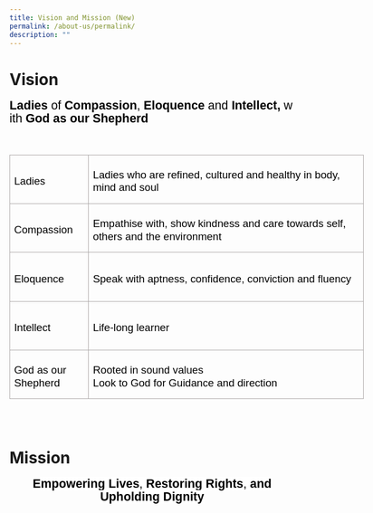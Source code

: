 ```yaml
---
title: Vision and Mission (New)
permalink: /about-us/permalink/
description: ""
---
```

# Vision 

<p class=MsoNormal style='margin-bottom:0in;line-height:16.8pt'><b><span
style='font-size:16.0pt;font-family:"Arial",sans-serif;color:black'>Ladies</span></b><span
style='font-size:16.0pt;font-family:"Arial",sans-serif;color:black'>&nbsp;of&nbsp;<b>Compassion</b>,&nbsp;<b>Eloquence</b>&nbsp;and&nbsp;<b>Intellect,&nbsp;</b>with&nbsp;<b>God
as our Shepherd</b></span></p>

<p class=MsoNormal style='margin-bottom:0in;line-height:16.8pt'><b><span
style='font-size:16.0pt;font-family:"Arial",sans-serif;color:black'>&nbsp;</span></b></p>

<table class=MsoTableGrid border=1 cellspacing=0 cellpadding=0 width=626
 style='width:469.7pt;border-collapse:collapse;border:none'>
 <tr style='height:.9in'>
  <td width=126 style='width:94.25pt;border:solid #AEAAAA 1.0pt;padding:0in 5.4pt 0in 5.4pt;
  height:.9in'>
  <p class=MsoNormal style='margin-top:6.0pt;margin-right:0in;margin-bottom:
  0in;margin-left:0in;line-height:16.8pt'><span style='font-size:14.0pt;
  font-family:"Arial",sans-serif;color:black'>Ladies</span></p>
  </td>
  <td width=501 style='width:375.45pt;border:solid #AEAAAA 1.0pt;border-left:
  none;padding:0in 5.4pt 0in 5.4pt;height:.9in'>
  <p class=MsoNormal style='margin-top:6.0pt;margin-right:0in;margin-bottom:
  0in;margin-left:0in;line-height:16.8pt'><span style='font-size:14.0pt;
  font-family:"Arial",sans-serif;color:black'>Ladies who are refined, cultured
  and healthy in body, mind and soul</span></p>
  </td>
 </tr>
 <tr style='height:.9in'>
  <td width=126 style='width:94.25pt;border:solid #AEAAAA 1.0pt;border-top:
  none;padding:0in 5.4pt 0in 5.4pt;height:.9in'>
  <p class=MsoNormal style='margin-top:6.0pt;margin-right:0in;margin-bottom:
  0in;margin-left:0in;line-height:16.8pt'><span style='font-size:14.0pt;
  font-family:"Arial",sans-serif;color:black'>Compassion</span></p>
  </td>
  <td width=501 style='width:375.45pt;border-top:none;border-left:none;
  border-bottom:solid #AEAAAA 1.0pt;border-right:solid #AEAAAA 1.0pt;
  padding:0in 5.4pt 0in 5.4pt;height:.9in'>
  <p class=MsoNormal style='margin-top:6.0pt;margin-right:0in;margin-bottom:
  0in;margin-left:0in;line-height:16.8pt'><span style='font-size:14.0pt;
  font-family:"Arial",sans-serif;color:black'>Empathise with, show kindness and
  care towards self, others and the environment</span></p>
  </td>
 </tr>
 <tr style='height:.9in'>
  <td width=126 style='width:94.25pt;border:solid #AEAAAA 1.0pt;border-top:
  none;padding:0in 5.4pt 0in 5.4pt;height:.9in'>
  <p class=MsoNormal style='margin-top:6.0pt;margin-right:0in;margin-bottom:
  0in;margin-left:0in;line-height:16.8pt'><span style='font-size:14.0pt;
  font-family:"Arial",sans-serif;color:black'>Eloquence</span></p>
  </td>
  <td width=501 style='width:375.45pt;border-top:none;border-left:none;
  border-bottom:solid #AEAAAA 1.0pt;border-right:solid #AEAAAA 1.0pt;
  padding:0in 5.4pt 0in 5.4pt;height:.9in'>
  <p class=MsoNormal style='margin-top:6.0pt;margin-right:0in;margin-bottom:
  0in;margin-left:0in;line-height:16.8pt'><span style='font-size:14.0pt;
  font-family:"Arial",sans-serif;color:black'>Speak with aptness, confidence,
  conviction and fluency</span></p>
  </td>
 </tr>
 <tr style='height:.9in'>
  <td width=126 style='width:94.25pt;border:solid #AEAAAA 1.0pt;border-top:
  none;padding:0in 5.4pt 0in 5.4pt;height:.9in'>
  <p class=MsoNormal style='margin-top:6.0pt;margin-right:0in;margin-bottom:
  0in;margin-left:0in;line-height:16.8pt'><span style='font-size:14.0pt;
  font-family:"Arial",sans-serif;color:black'>Intellect</span></p>
  </td>
  <td width=501 style='width:375.45pt;border-top:none;border-left:none;
  border-bottom:solid #AEAAAA 1.0pt;border-right:solid #AEAAAA 1.0pt;
  padding:0in 5.4pt 0in 5.4pt;height:.9in'>
  <p class=MsoNormal style='margin-top:6.0pt;margin-right:0in;margin-bottom:
  0in;margin-left:0in;line-height:16.8pt'><span style='font-size:14.0pt;
  font-family:"Arial",sans-serif;color:black'>Life-long learner</span></p>
  </td>
 </tr>
 <tr style='height:.9in'>
  <td width=126 style='width:94.25pt;border:solid #AEAAAA 1.0pt;border-top:
  none;padding:0in 5.4pt 0in 5.4pt;height:.9in'>
  <p class=MsoNormal style='margin-top:6.0pt;margin-right:0in;margin-bottom:
  0in;margin-left:0in;line-height:16.8pt'><span style='font-size:14.0pt;
  font-family:"Arial",sans-serif;color:black'>God as our Shepherd</span></p>
  </td>
  <td width=501 style='width:375.45pt;border-top:none;border-left:none;
  border-bottom:solid #AEAAAA 1.0pt;border-right:solid #AEAAAA 1.0pt;
  padding:0in 5.4pt 0in 5.4pt;height:.9in'>
  <p class=MsoNormal style='margin-top:6.0pt;margin-right:0in;margin-bottom:
  0in;margin-left:0in;line-height:16.8pt'><span style='font-size:14.0pt;
  font-family:"Arial",sans-serif;color:black'>Rooted in sound values<br>
  Look to God for Guidance and direction</span></p>
  </td>
 </tr>
</table>

<p class=MsoNormal style='margin-bottom:0in'><span style='font-size:20.0pt;
font-family:"Arial",sans-serif;color:black'>&nbsp;</span></p>

# Mission

<p class=MsoNormal align=center style='text-align:center'><strong><span
style='font-size:16.0pt;line-height:107%;font-family:"Arial",sans-serif;
color:black;background:white'>Empowering&nbsp;Lives</span></strong><span
style='font-size:16.0pt;line-height:107%;font-family:"Arial",sans-serif;
color:black;background:white'>,&nbsp;<strong><span style='font-family:"Arial",sans-serif'>Restoring
Rights</span></strong>,&nbsp;<strong><span style='font-family:"Arial",sans-serif'>and
Upholding Dignity</span></strong></span></p>

</div>

</body>

</html>